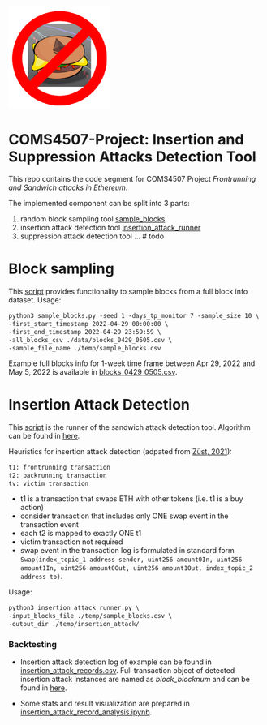 <img src="./static/sandwich_attack_banned.png" width="200">

# COMS4507-Project: Insertion and Suppression Attacks Detection Tool
 This repo contains the code segment for COMS4507 Project *Frontrunning and Sandwich attacks in Ethereum*.
 
The implemented component can be split into 3 parts:
1. random block sampling tool [sample_blocks](./sample_blocks.py).
2. insertion attack detection tool [insertion_attack_runner](./insertion_attack_runner.py)
3. suppression attack detection tool ... # todo



# Block sampling
This [script](./sample_blocks.py) provides functionality to sample blocks from a full block info dataset.
Usage:

```shell
python3 sample_blocks.py -seed 1 -days_tp_monitor 7 -sample_size 10 \
-first_start_timestamp 2022-04-29 00:00:00 \
-first_end_timestamp 2022-04-29 23:59:59 \
-all_blocks_csv ./data/blocks_0429_0505.csv \
-sample_file_name ./temp/sample_blocks.csv
```
Example full blocks info for 1-week time frame between Apr 29, 2022 and May 5, 2022 is available in [blocks_0429_0505.csv](./data/blocks_0429_0505.csv).



# Insertion Attack Detection
This [script](./insertion_attack_runner.py) is the runner of the sandwich attack detection tool.
Algorithm can be found in [here](./utils/frontrun_algorithm.py).


Heuristics for insertion attack detection (adpated from [Züst, 2021](https://pub.tik.ee.ethz.ch/students/2021-FS/BA-2021-07.pdf)):
```
t1: frontrunning transaction
t2: backrunning transaction
tv: victim transaction
```

- t1 is a transaction that swaps ETH with other tokens (i.e. t1 is a buy action)
- consider transaction that includes only ONE swap event in the transaction event
- each t2 is mapped to exactly ONE t1
- victim transaction not required
- swap event in the transaction log is formulated in standard form `Swap(index_topic_1 address sender, uint256 amount0In, uint256 amount1In,
         uint256 amount0Out, uint256 amount1Out, index_topic_2 address to)`.

Usage:

```shell
python3 insertion_attack_runner.py \
-input_blocks_file ./temp/sample_blocks.csv \
-output_dir ./temp/insertion_attack/
```

### Backtesting
- Insertion attack detection log of example can be found in [insertion_attack_records.csv](temp/insertion_attack/insertion_attack_records.csv).
Full transaction object of detected insertion attack instances are named as *block_blocknum* and can be found in [here](temp/insertion_attack/).

- Some stats and result visualization are prepared in [insertion_attack_record_analysis.ipynb](./insertion_attack_record_analysis.ipynb).

